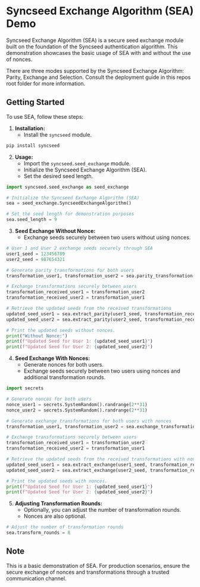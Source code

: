 
# Syncseed Exchange Algorithm (SEA) Demo

Syncseed Exchange Algorithm (SEA) is a secure seed exchange module built on the foundation of the Syncseed authentication algorithm. This demonstration showcases the basic usage of SEA with and without the use of nonces.

There are three modes supported by the Syncseed Exchange Algorithm: Parity, Exchange and Selection. Consult the deployment guide in this repos root folder for more information.

## Getting Started

To use SEA, follow these steps:

1. **Installation:**
   - Install the `syncseed` module.

```bash
pip install syncseed
```

2. **Usage:**
   - Import the `syncseed.seed_exchange` module.
   - Initialize the Syncseed Exchange Algorithm (SEA).
   - Set the desired seed length.

```python
import syncseed.seed_exchange as seed_exchange

# Initialize the Syncseed Exchange Algorithm (SEA)
sea = seed_exchange.SyncseedExchangeAlgorithm()

# Set the seed length for demonstration purposes
sea.seed_length = 9
```

3. **Seed Exchange Without Nonce:**
   - Exchange seeds securely between two users without using nonces.

```python
# User 1 and User 2 exchange seeds securely through SEA
user1_seed = 123456789
user2_seed = 987654321

# Generate parity transformations for both users
transformation_user1, transformation_user2 = sea.parity_transformation(user1_seed, user2_seed)

# Exchange transformations securely between users
transformation_received_user1 = transformation_user2
transformation_received_user2 = transformation_user1

# Retrieve the updated seeds from the received transformations
updated_seed_user1 = sea.extract_parity(user1_seed, transformation_received_user1)
updated_seed_user2 = sea.extract_parity(user2_seed, transformation_received_user2)

# Print the updated seeds without nonces.
print("Without Nonce:")
print(f"Updated Seed for User 1: {updated_seed_user1}")
print(f"Updated Seed for User 2: {updated_seed_user2}")
```

4. **Seed Exchange With Nonces:**
   - Generate nonces for both users.
   - Exchange seeds securely between two users using nonces and additional transformation rounds.

```python
import secrets

# Generate nonces for both users
nonce_user1 = secrets.SystemRandom().randrange(2**31)
nonce_user2 = secrets.SystemRandom().randrange(2**31)

# Generate exchange transformations for both users with nonces
transformation_user1, transformation_user2 = sea.exchange_transformation(user1_seed, user2_seed, nonce_user1, nonce_user2)

# Exchange transformations securely between users
transformation_received_user1 = transformation_user2
transformation_received_user2 = transformation_user1

# Retrieve the updated seeds from the received transformations with nonces
updated_seed_user1 = sea.extract_exchange(user1_seed, transformation_received_user1, nonce_user1)
updated_seed_user2 = sea.extract_exchange(user2_seed, transformation_received_user2, nonce_user2)

# Print the updated seeds with nonces.
print(f"Updated Seed for User 1: {updated_seed_user1}")
print(f"Updated Seed for User 2: {updated_seed_user2}")
```

5. **Adjusting Transformation Rounds:**
   - Optionally, you can adjust the number of transformation rounds.
   - Nonces are also optional.

```python
# Adjust the number of transformation rounds
sea.transform_rounds = 8
```

## Note
This is a basic demonstration of SEA. For production scenarios, ensure the secure exchange of nonces and transformations through a trusted communication channel.
